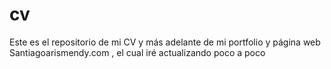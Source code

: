 # cv
Este es el repositorio de mi CV y más adelante de mi portfolio y página web Santiagoarismendy.com , el cual iré actualizando poco a poco
